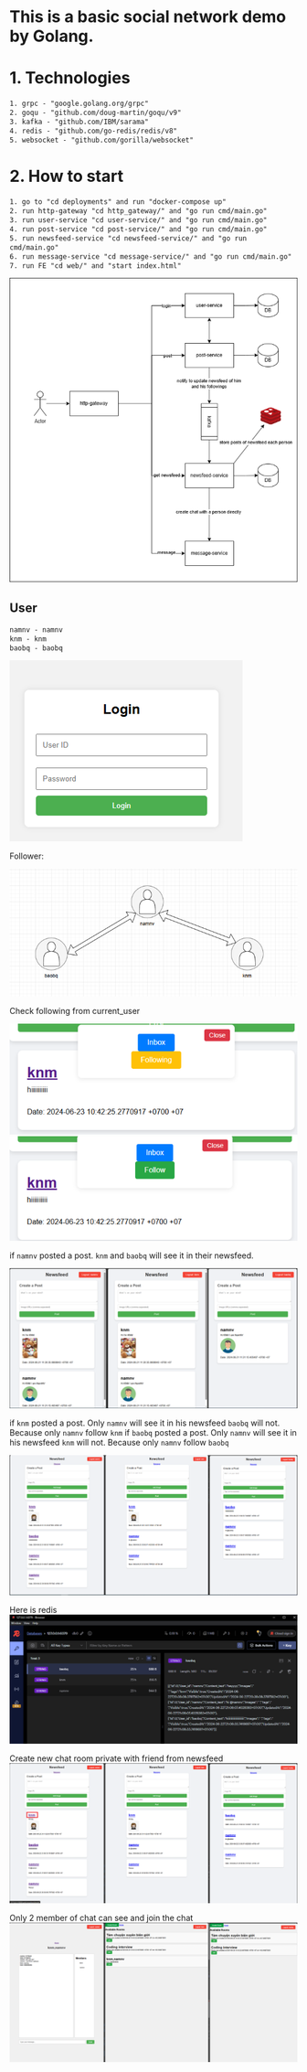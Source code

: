 # This is a basic social network demo by Golang.

# 1. Technologies

    1. grpc - "google.golang.org/grpc"
    2. goqu - "github.com/doug-martin/goqu/v9"
    3. kafka - "github.com/IBM/sarama"
    4. redis - "github.com/go-redis/redis/v8"
    5. websocket - "github.com/gorilla/websocket"

# 2. How to start

    1. go to "cd deployments" and run "docker-compose up"
    2. run http-gateway "cd http_gateway/" and "go run cmd/main.go"
    3. run user-service "cd user-service/" and "go run cmd/main.go"
    4. run post-service "cd post-service/" and "go run cmd/main.go"
    5. run newsfeed-service "cd newsfeed-service/" and "go run cmd/main.go"
    6. run message-service "cd message-service/" and "go run cmd/main.go"
    7. run FE "cd web/" and "start index.html"

![flow](docs/flow.png)

## User

    namnv - namnv
    knm - knm
    baobq - baobq

![alt text](docs/image4.png)

Follower: 

![alt text](docs/image-2.png)

Check following from current_user

![alt text](docs/image7.png)
![alt text](docs/image8.png)

if `namnv` posted a post. `knm` and `baobq` will see it in their newsfeed.

![alt text](docs/image-1.png)

if `knm` posted a post. Only `namnv` will see it in his newsfeed `baobq` will not. Because only `namnv` follow `knm`
if `baobq` posted a post. Only `namnv` will see it in his newsfeed `knm` will not. Because only `namnv` follow `baobq`

![alt text](docs/image.png)

Here is redis
![alt text](docs/image3.png)

Create new chat room private with friend from newsfeed
![alt text](docs/image5.png)

Only 2 member of chat can see and join the chat
![alt text](docs/image6.png)

